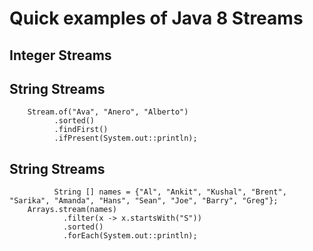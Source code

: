 # Quick examples of Java 8 Streams

## Integer Streams




## String Streams

        Stream.of("Ava", "Anero", "Alberto")
              .sorted()
              .findFirst()
              .ifPresent(System.out::println);
              
## String Streams              
              
              
              String [] names = {"Al", "Ankit", "Kushal", "Brent", "Sarika", "Amanda", "Hans", "Sean", "Joe", "Barry", "Greg"};
        Arrays.stream(names)
                .filter(x -> x.startsWith("S"))
                .sorted()
                .forEach(System.out::println);
